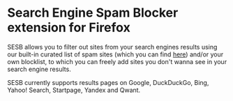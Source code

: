 # Search Engine Spam Blocker extension for Firefox

SESB allows you to filter out sites from your search engines results using our built-in curated list of spam sites (which you can find [here](https://github.com/no-cmyk/Search-Engine-Spam-Blocklist)) and/or your own blocklist, to which you can freely add sites you don't wanna see in your search engine results.

SESB currently supports results pages on Google, DuckDuckGo, Bing, Yahoo! Search, Startpage, Yandex and Qwant.